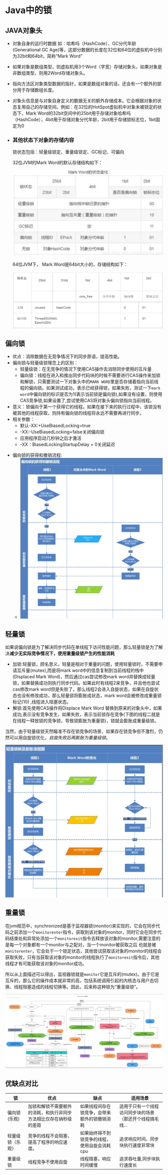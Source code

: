 # Java中的锁

## JAVA对象头

- 对象自身的运行时数据
  如：哈希吗（HashCode）、GC分代年龄(Generational GC Age)等，这部分数据的长度在32位和64位的虚拟机中分别为32bit和64bit，简称“Mark Word”

- 如果对象是数组类型，则虚拟机用3个Word（字宽）存储对象头，如果对象是非数组类型，则用2Word存储对象头。

- 指向方法区对象类型数据的指针，如果是数组对象的话，还会有一个额外的部分用于存储数组长度。

- 对象头信息是与对象自身定义的数据无关的额外存储成本。它会根据对象的状态复用自己的存储空间。例如：在32位的HotSpot虚拟机中对象未被锁定的状态下，Mark Word的32bit空间中的25bit用于存储对象哈希吗（HashCode），4bit用于存储对象分代年龄，2bit用于存储锁标志位，1bit固定为0

- ### 其他状态下对象的存储内容

  锁状态包括：轻量级锁定、重量级锁定、GC标记、可偏向

  32位JVM的Mark Word的默认存储结构如下：

  ![image-20201215224158189](image-20201215224158189.png)

  64位JVM下， Mark Word是64bit大小的，存储结构如下：

  ![image-20201215224122049](image-20201215224122049.png)

## 偏向锁

- 优点：消除数据在无竞争情况下的同步原语，提高性能。
- 偏向锁与轻量级锁理念上的区别：
  - 轻量级锁：在无竞争的情况下使用CAS操作去消除同步使用的互斥量
  - 偏向锁：线程在进入和推出同步代码块的时候不需要进行CAS操作来加锁和解锁，只需要测试一下对象头中的`MARK WORD`里是否存储着指向当前线程的偏向锁。如果测试成功，表示已经获得锁，如果失败，测试一下`mark word`中偏向锁的标识是否为1(表示当前锁是偏向锁),如果没有设置，则使用CAS竞争锁,如果设置了,尝试使用CAS将对象头偏向锁指向当前线程。
- 意义：锁偏向于第一个获得它的线程。如果在接下来的执行过程中，该锁没有被其他的线程获取，则持有偏向锁的线程将永远不需要再进行同步。
- 相关参数：
  - 默认-XX:+UseBiasedLocking=true
  - -XX:-UseBiasedLocking=false关闭偏向锁
  - 应用程序启动几秒钟之后才激活
  - -XX：BiasedLockingStartupDelay = 0关闭延迟

+ 偏向锁的获得和撤销流程:
  + ![image-20201215225800274](image-20201215225800274.png)

## 轻量锁

如果说偏向锁是为了解决同步代码在单线程下访问性能问题，那么轻量锁是为了解决**减少无实际竞争情况下，使用重量级锁产生的性能消耗**

+ 加锁:轻量锁，顾名思义，轻量是相对于重量的问题，使用轻量锁时，不需要申请互斥量(mutex),而是将mark word中的信息复制到当前线程的栈中(Displaced Mark Word)，然后通过cas尝试修改mark word并替换成轻量锁，如果替换成功则执行同步代码。如果此时有线程2来竞争，并且他也尝试cas修改mark word但是失败了，那么线程2会进入自旋状态，如果在自旋状态也没有修改成功，那么轻量锁将膨胀成状态，mark word会被修改成重量锁标记(10) ,线程进入阻塞状态。
+ 解锁:首先使用CAS操作将Displace Mark Word 替换到原来的对象头中，如果成功,表示没有竞争发生，如果失败，表示当前锁存在竞争(下图的线程二就是在线程一释放锁的竞争锁，导致锁膨胀为重量锁)，锁就会膨胀成重量级锁。

当然，由于轻量级锁天然瞄准不存在锁竞争的场景，如果存在锁竞争但不激烈，仍然可以用自旋锁优化，*自旋失败后再膨胀为重量级锁*。

![image-20201223224444697](image-20201223224444697.png)

## 重量锁

在jvm规范中，synchronized是基于监视器锁(monitor)来实现的，它会在同步代码之前添加一个`monitorenter`指令，获取到该对象的monitor，同时它会在同步代码结束处和异常处添加一个`monitorexit`指令去释放该对象的monitor,需要注意的是每一个对象都有一个monitor与之配对，当一个monitor被获取之后 也就是被`monitorenter`，它会处于一个锁定状态，其他尝试获取该对象的monitor的线程会获取失败，只有当获取该对象的monitor的线程执行了`monitorexit`指令后，其他线程才有可能获取该对象的monitor成功。

所以从上面描述可以得出，监视器锁就是`monitor`它是互斥的(mutex)。由于它是互斥的，那么它的操作成本就非常的高，包括系统调用引起的内核态与用户态切换、线程阻塞造成的线程切换等。因此，后来称这种锁为“重量级锁”。

![image-20201215230430026](image-20201215230430026.png)







## 优缺点对比

| 锁               | 优点                                                         | 缺点                                          | 适用场景                                                  |
| ---------------- | ------------------------------------------------------------ | --------------------------------------------- | --------------------------------------------------------- |
| 偏向锁(乐观)     | 加锁和解锁不需要额外的消耗，和执行非同步方法相比仅存在纳秒级的差距 | 如果线程间存在锁竞争，会带来额外的锁撤销消耗  | 适用于只有一个线程访问同步块的场景（那还开个线程搞毛线... |
| 轻量级锁（乐观） | 竞争的线程不会阻塞，提高了程序的响应速度。                   | 如果始终得不到锁竞争的线程，使用自旋会消耗cpu | 追求响应时间，同步块执行速度非常块                        |
| 重量级锁         | 线程竞争不使用自旋                                           | 线程阻塞，响应时间缓慢                        | 追求吞吐量,同步块执行速度长                               |

